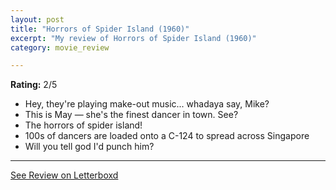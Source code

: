 ```yaml
---
layout: post
title: "Horrors of Spider Island (1960)"
excerpt: "My review of Horrors of Spider Island (1960)"
category: movie_review

---
```


**Rating:** 2/5

* Hey, they're playing make-out music... whadaya say, Mike?
* This is May — she's the finest dancer in town. See?
* The horrors of spider island!
* 100s of dancers are loaded onto a C-124 to spread across Singapore
* Will you tell god I'd punch him?

<hr>

[See Review on Letterboxd](https://boxd.it/6g7gyz)
